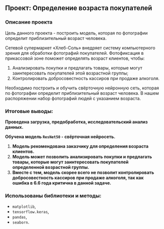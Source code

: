 ## Проект: Определение возраста покупателей

### Описание проекта

Цель данного проекта - построить модель, которая по фотографии определит приблизительный возраст человека.

Сетевой супермаркет «Хлеб-Соль» внедряет систему компьютерного зрения для обработки фотографий покупателей. Фотофиксация в прикассовой зоне поможет определять возраст клиентов, чтобы:
1. Анализировать покупки и предлагать товары, которые могут заинтересовать покупателей этой возрастной группы;
2. Контролировать добросовестность кассиров при продаже алкоголя.

Необходимо построить и обучить свёрточную нейронную сеть, которая по фотографии определит приблизительный возраст человека. В нашем распоряжении набор фотографий людей с указанием возраста.

### Итоговые выводы:

**Проведена загрузка, предобработка, исследовательский анализ данных.**

**Обучена модель `ResNet50` - свёрточная нейросеть.**

1. **Модель рекомендована заказчику для определения возраста клиентов.**
2. **Модель может позволить анализировать покупки и предлагать товары, которые могут заинтересовать покупателей определенной возрастной группы.**
3. **Вместе с тем, модель скорее всего не позволит контролировать добросовестность кассиров при продаже алкоголя, так как ошибка в 6.6 года критична в данной задаче.**

### Использованы библиотеки и методы:
* `matplotlib`,
* `tensorflow.keras`,
* `pandas`,
* `seaborn`.
